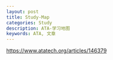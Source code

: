 ```yaml
---
layout: post
title: Study-Map
categories: Study
description: ATA-学习地图
keywords: ATA, 文章
---
```



https://www.atatech.org/articles/146379
